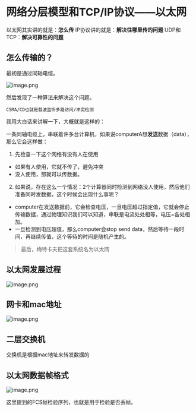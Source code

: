 # 网络分层模型和TCP/IP协议——以太网

以太网其实讲的就是：**怎么传**
IP协议讲的就是：**解决往哪里传的问题**
UDP和TCP：**解决可靠性的问题**

## 怎么传输的？

最初是通过同轴电缆。

![image.png](https://upload-images.jianshu.io/upload_images/3378252-326cedfc950775d9.png?imageMogr2/auto-orient/strip%7CimageView2/2/w/1240)

然后发现了一种算法来解决这个问题。

`CSMA/CD也就是载波监听多路访问/冲突检测`

我用大白话来讲解一下，大概就是这样的：

一条同轴电缆上，串联着许多台计算机，如果说computerA想**发送**数据（data），那么它会这样做：
1. 先检查一下这个网络有没有人在使用
  - 如果有人使用，它就不传了，避免冲突
- 没人使用，那就可以传数据。
2. 如果说，存在这么一个情况：2个计算器同时检测到网络没人使用，然后他们准备同时发数据，这个时候会出现什么事呢？
- computer在发送数据前，它会检查电压，一旦电压超过指定值，它就会停止传输数据，通过物理知识我们可以知道，串联是电流处处相等，电压=各处相加。
- 一旦检测到电压超值，那么computer会stop send data，然后等待一段时间，再继续传值，这个等待的时间是随机产生的。

> 最后，梅特卡夫把这套系统名为以太网

## 以太网发展过程

![image.png](https://upload-images.jianshu.io/upload_images/3378252-f0b14a36825a9622.png?imageMogr2/auto-orient/strip%7CimageView2/2/w/1240)

## 网卡和mac地址

![image.png](https://upload-images.jianshu.io/upload_images/3378252-6139a4a792ed653b.png?imageMogr2/auto-orient/strip%7CimageView2/2/w/1240)

## 二层交换机

交换机是根据mac地址来转发数据的

## 以太网数据帧格式

![image.png](https://upload-images.jianshu.io/upload_images/3378252-4d2a95284fb71234.png?imageMogr2/auto-orient/strip%7CimageView2/2/w/1240)

这里提到的FCS帧检验序列，也就是用于检验是否丢帧。
